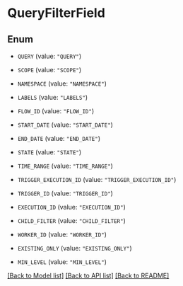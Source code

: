 # QueryFilterField

## Enum


* `QUERY` (value: `"QUERY"`)

* `SCOPE` (value: `"SCOPE"`)

* `NAMESPACE` (value: `"NAMESPACE"`)

* `LABELS` (value: `"LABELS"`)

* `FLOW_ID` (value: `"FLOW_ID"`)

* `START_DATE` (value: `"START_DATE"`)

* `END_DATE` (value: `"END_DATE"`)

* `STATE` (value: `"STATE"`)

* `TIME_RANGE` (value: `"TIME_RANGE"`)

* `TRIGGER_EXECUTION_ID` (value: `"TRIGGER_EXECUTION_ID"`)

* `TRIGGER_ID` (value: `"TRIGGER_ID"`)

* `EXECUTION_ID` (value: `"EXECUTION_ID"`)

* `CHILD_FILTER` (value: `"CHILD_FILTER"`)

* `WORKER_ID` (value: `"WORKER_ID"`)

* `EXISTING_ONLY` (value: `"EXISTING_ONLY"`)

* `MIN_LEVEL` (value: `"MIN_LEVEL"`)


[[Back to Model list]](../README.md#documentation-for-models) [[Back to API list]](../README.md#documentation-for-api-endpoints) [[Back to README]](../README.md)


